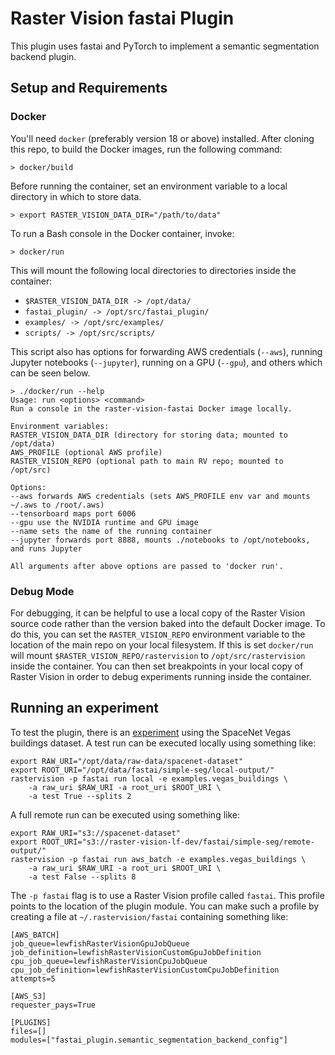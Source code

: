 # Raster Vision fastai Plugin

This plugin uses fastai and PyTorch to implement a semantic segmentation backend plugin.

## Setup and Requirements

### Docker
You'll need `docker` (preferably version 18 or above) installed. After cloning this repo, to build the Docker images, run the following command:

```shell
> docker/build
```

Before running the container, set an environment variable to a local directory in which to store data.
```shell
> export RASTER_VISION_DATA_DIR="/path/to/data"
```
To run a Bash console in the Docker container, invoke:
```shell
> docker/run
```
This will mount the following local directories to directories inside the container:
* `$RASTER_VISION_DATA_DIR -> /opt/data/`
* `fastai_plugin/ -> /opt/src/fastai_plugin/`
* `examples/ -> /opt/src/examples/`
* `scripts/ -> /opt/src/scripts/`

This script also has options for forwarding AWS credentials (`--aws`), running Jupyter notebooks (`--jupyter`), running on a GPU (`--gpu`), and others which can be seen below.

```
> ./docker/run --help
Usage: run <options> <command>
Run a console in the raster-vision-fastai Docker image locally.

Environment variables:
RASTER_VISION_DATA_DIR (directory for storing data; mounted to /opt/data)
AWS_PROFILE (optional AWS profile)
RASTER_VISION_REPO (optional path to main RV repo; mounted to /opt/src)

Options:
--aws forwards AWS credentials (sets AWS_PROFILE env var and mounts ~/.aws to /root/.aws)
--tensorboard maps port 6006
--gpu use the NVIDIA runtime and GPU image
--name sets the name of the running container
--jupyter forwards port 8888, mounts ./notebooks to /opt/notebooks, and runs Jupyter

All arguments after above options are passed to 'docker run'.
```

### Debug Mode

For debugging, it can be helpful to use a local copy of the Raster Vision source code rather than the version baked into the default Docker image. To do this, you can set the `RASTER_VISION_REPO` environment variable to the location of the main repo on your local filesystem. If this is set `docker/run` will mount `$RASTER_VISION_REPO/rastervision` to `/opt/src/rastervision` inside the container. You can then set breakpoints in your local copy of Raster Vision in order to debug experiments running inside the container.

## Running an experiment

To test the plugin, there is an [experiment](examples/vegas_buildings.py) using the SpaceNet Vegas buildings dataset. A test run can be executed locally using something like:
```
export RAW_URI="/opt/data/raw-data/spacenet-dataset"
export ROOT_URI="/opt/data/fastai/simple-seg/local-output/"
rastervision -p fastai run local -e examples.vegas_buildings \
    -a raw_uri $RAW_URI -a root_uri $ROOT_URI \
    -a test True --splits 2
```

A full remote run can be executed using something like:
```
export RAW_URI="s3://spacenet-dataset"
export ROOT_URI="s3://raster-vision-lf-dev/fastai/simple-seg/remote-output/"
rastervision -p fastai run aws_batch -e examples.vegas_buildings \
    -a raw_uri $RAW_URI -a root_uri $ROOT_URI \
    -a test False --splits 8
```

The `-p fastai` flag is to use a Raster Vision profile called `fastai`. This profile points to the location of the plugin module. You can make such a profile by creating a file at `~/.rastervision/fastai` containing something like:
```
[AWS_BATCH]
job_queue=lewfishRasterVisionGpuJobQueue
job_definition=lewfishRasterVisionCustomGpuJobDefinition
cpu_job_queue=lewfishRasterVisionCpuJobQueue
cpu_job_definition=lewfishRasterVisionCustomCpuJobDefinition
attempts=5

[AWS_S3]
requester_pays=True

[PLUGINS]
files=[]
modules=["fastai_plugin.semantic_segmentation_backend_config"]
```
